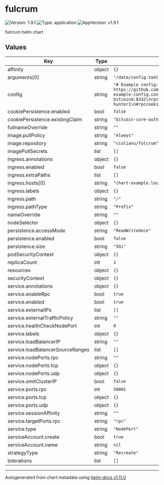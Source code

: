 # fulcrum

![Version: 1.9.1](https://img.shields.io/badge/Version-1.9.1-informational?style=flat-square) ![Type: application](https://img.shields.io/badge/Type-application-informational?style=flat-square) ![AppVersion: v1.9.1](https://img.shields.io/badge/AppVersion-v1.9.1-informational?style=flat-square)

fulcrum helm chart

## Values

| Key | Type | Default | Description |
|-----|------|---------|-------------|
| affinity | object | `{}` |  |
| arguments[0] | string | `"/data/config.toml"` |  |
| config | string | `"# Example config: https://github.com/cculianu/Fulcrum/blob/master/doc/fulcrum-example-config.conf\ndatadir = /data\nbitcoind = bitcoind:8332\nrpcuser = fulcrum\nrpcpassword = hunter1\n#rpccookie = /authcookie/.cookie\n"` |  |
| cookiePersistence.enabled | bool | `false` |  |
| cookiePersistence.existingClaim | string | `"bitcoin-core-authcookie"` |  |
| fullnameOverride | string | `""` |  |
| image.pullPolicy | string | `"Always"` |  |
| image.repository | string | `"cculianu/fulcrum"` |  |
| imagePullSecrets | list | `[]` |  |
| ingress.annotations | object | `{}` |  |
| ingress.enabled | bool | `false` |  |
| ingress.extraPaths | list | `[]` |  |
| ingress.hosts[0] | string | `"chart-example.local"` |  |
| ingress.labels | object | `{}` |  |
| ingress.path | string | `"/"` |  |
| ingress.pathType | string | `"Prefix"` |  |
| nameOverride | string | `""` |  |
| nodeSelector | object | `{}` |  |
| persistence.accessMode | string | `"ReadWriteOnce"` |  |
| persistence.enabled | bool | `false` |  |
| persistence.size | string | `"5Gi"` |  |
| podSecurityContext | object | `{}` |  |
| replicaCount | int | `1` |  |
| resources | object | `{}` |  |
| securityContext | object | `{}` |  |
| service.annotations | object | `{}` |  |
| service.enableRpc | bool | `true` |  |
| service.enabled | bool | `true` |  |
| service.externalIPs | list | `[]` |  |
| service.externalTrafficPolicy | string | `""` |  |
| service.healthCheckNodePort | int | `0` |  |
| service.labels | object | `{}` |  |
| service.loadBalancerIP | string | `""` |  |
| service.loadBalancerSourceRanges | list | `[]` |  |
| service.nodePorts.rpc | string | `""` |  |
| service.nodePorts.tcp | object | `{}` |  |
| service.nodePorts.udp | object | `{}` |  |
| service.omitClusterIP | bool | `false` |  |
| service.ports.rpc | int | `50001` |  |
| service.ports.tcp | object | `{}` |  |
| service.ports.udp | object | `{}` |  |
| service.sessionAffinity | string | `""` |  |
| service.targetPorts.rpc | string | `"rpc"` |  |
| service.type | string | `"NodePort"` |  |
| serviceAccount.create | bool | `true` |  |
| serviceAccount.name | string | `nil` |  |
| strategyType | string | `"Recreate"` |  |
| tolerations | list | `[]` |  |

----------------------------------------------
Autogenerated from chart metadata using [helm-docs v1.11.0](https://github.com/norwoodj/helm-docs/releases/v1.11.0)

